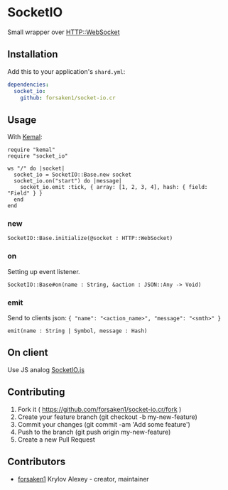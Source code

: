# SocketIO

Small wrapper over [HTTP::WebSocket](http://ru.crystal-lang.org/api/HTTP/WebSocket.html)

## Installation


Add this to your application's `shard.yml`:

```yaml
dependencies:
  socket_io:
    github: forsaken1/socket-io.cr
```


## Usage

With [Kemal](http://kemalcr.com):

```crystal
require "kemal"
require "socket_io"

ws "/" do |socket|
  socket_io = SocketIO::Base.new socket
  socket_io.on("start") do |message|
    socket_io.emit :tick, { array: [1, 2, 3, 4], hash: { field: "Field" } }
  end
end
```

### new

`SocketIO::Base.initialize(@socket : HTTP::WebSocket)`

### on

Setting up event listener.

`SocketIO::Base#on(name : String, &action : JSON::Any -> Void)`

### emit

Send to clients json: `{ "name": "<action_name>", "message": "<smth>" }`

`emit(name : String | Symbol, message : Hash)`

## On client

Use JS analog [SocketIO.js](https://gist.github.com/forsaken1/6223ed86422c0996634b)


## Contributing

1. Fork it ( https://github.com/forsaken1/socket-io.cr/fork )
2. Create your feature branch (git checkout -b my-new-feature)
3. Commit your changes (git commit -am 'Add some feature')
4. Push to the branch (git push origin my-new-feature)
5. Create a new Pull Request

## Contributors

- [forsaken1](https://github.com/forsaken1) Krylov Alexey - creator, maintainer
